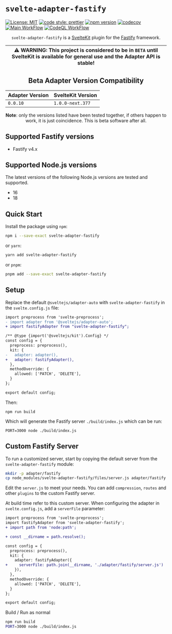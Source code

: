 # `svelte-adapter-fastify`

[![License: MIT](https://img.shields.io/badge/License-MIT-blue.svg)](LICENSE.md)
[![code style: prettier](https://img.shields.io/badge/code_style-prettier-ff69b4.svg)](https://github.com/prettier/prettier)
[![npm version](https://badge.fury.io/js/svelte-adapter-fastify.svg)](https://badge.fury.io/js/svelte-adapter-fastify)
[![codecov](https://codecov.io/gh/Asjas/svelte-adapter-fastify/branch/main/graph/badge.svg?token=IHWSO9MQ7B)](https://codecov.io/gh/Asjas/svelte-adapter-fastify)
[![Main WorkFlow](https://github.com/Asjas/svelte-adapter-fastify/actions/workflows/main.yml/badge.svg)](https://github.com/Asjas/svelte-adapter-fastify/actions/workflows/main.yml)
[![CodeQL WorkFlow](https://github.com/Asjas/svelte-adapter-fastify/actions/workflows/codeql-analysis.yml/badge.svg)](https://github.com/Asjas/svelte-adapter-fastify/actions/workflows/codeql-analysis.yml)

<div align="center">

`svelte-adapter-fastify` is a [SvelteKit](https://kit.svelte.dev/docs/introduction) plugin for the [Fastify](https://github.com/fastify/fastify) framework.

| :warning: WARNING: This project is considered to be in `BETA` until SvelteKit is available for general use and the Adapter API is stable! |
| --------------------------------------------------------------------------------------------------------------------------------------- |

## Beta Adapter Version Compatibility

| Adapter Version | SvelteKit Version    |
| --------------- | -------------------- |
| `0.0.10`        | `1.0.0-next.377`     |

**Note**: only the versions listed have been tested together, if others happen
to work, it is just coincidence. This is beta software after all.

</div>

## Supported Fastify versions

- Fastify v4.x

## Supported Node.js versions

The latest versions of the following Node.js versions are tested and supported.

- 16
- 18

## Quick Start

Install the package using `npm`:

```sh
npm i --save-exact svelte-adapter-fastify
```

or `yarn`:

```sh
yarn add svelte-adapter-fastify
```

or `pnpm`:

```sh
pnpm add --save-exact svelte-adapter-fastify
```

## Setup

Replace the default `@sveltejs/adapter-auto` with `svelte-adapter-fastify` in the `svelte.config.js` file:

```diff
import preprocess from 'svelte-preprocess';
- import adapter from '@sveltejs/adapter-auto';
+ import fastifyAdapter from "svelte-adapter-fastify";

/** @type {import('@sveltejs/kit').Config} */
const config = {
  preprocess: preprocess(),
  kit: {
-   adapter: adapter(),
+   adapter: fastifyAdapter(),
  },
  methodOverride: {
    allowed: ['PATCH', 'DELETE'],
  }
};

export default config;
```

Then:

```
npm run build
```

Which will generate the Fastify server `./build/index.js` which can be run:

```
PORT=3000 node ./build/index.js
```

## Custom Fastify Server

To run a customized server, start by copying the default server from the `svelte-adapter-fastify` module:

```sh
mkdir -p adapter/fastify
cp node_modules/svelte-adapter-fastify/files/server.js adapter/fastify
```

Edit the `server.js` to meet your needs. You can add `compression`, `routes` and other `plugins` to the custom Fastify server.

At build time refer to this custom server. When configuring the adapter in `svelte.config.js`, add a `serverFile` parameter:

```diff
import preprocess from 'svelte-preprocess';
import fastifyAdapter from 'svelte-adapter-fastify';
+ import path from 'node:path';

+ const __dirname = path.resolve();

const config = {
  preprocess: preprocess(),
  kit: {
    adapter: fastifyAdapter({
+     serverFile: path.join(__dirname, './adapter/fastify/server.js')
    }),
  },
  methodOverride: {
    allowed: ['PATCH', 'DELETE'],
  }
};

export default config;
```

Build / Run as normal

```sh
npm run build
PORT=3000 node ./build/index.js
````
